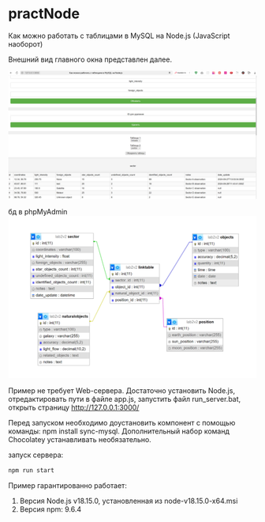 # practNode

Как можно работать с таблицами в MySQL на Node.js (JavaScript наоборот)

Внешний вид главного окна представлен далее.

![image](interface.jpg)

бд в phpMyAdmin
![image](image.png)

Пример не требует Web-сервера. Достаточно установить Node.js, отредактировать пути в файле app.js, запустить файл run_server.bat, открыть страницу http://127.0.0.1:3000/

Перед запуском необходимо доустановить компонент с помощью команды: npm install sync-mysql. Дополнительный набор команд Chocolatey устанавливать необязательно.

запуск сервера:

```sh
npm run start
```

Пример гарантированно работает:

1. Версия Node.js v18.15.0, установленная из node-v18.15.0-x64.msi
2. Версия npm: 9.6.4
